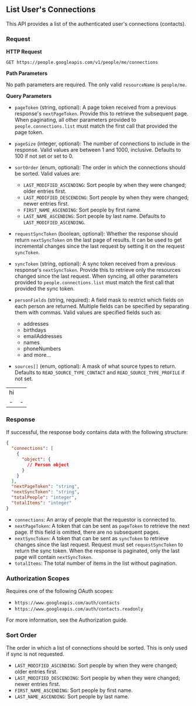 ## List User's Connections

This API provides a list of the authenticated user's connections (contacts).

### Request

**HTTP Request**

```
GET https://people.googleapis.com/v1/people/me/connections
```

**Path Parameters**

No path parameters are required. The only valid `resourceName` is `people/me`.

**Query Parameters**

- `pageToken` (string, optional): A page token received from a previous response's `nextPageToken`. Provide this to retrieve the subsequent page. When paginating, all other parameters provided to `people.connections.list` must match the first call that provided the page token.

- `pageSize` (integer, optional): The number of connections to include in the response. Valid values are between 1 and 1000, inclusive. Defaults to 100 if not set or set to 0.

- `sortOrder` (enum, optional): The order in which the connections should be sorted. Valid values are:
  - `LAST_MODIFIED_ASCENDING`: Sort people by when they were changed; older entries first.
  - `LAST_MODIFIED_DESCENDING`: Sort people by when they were changed; newer entries first.
  - `FIRST_NAME_ASCENDING`: Sort people by first name.
  - `LAST_NAME_ASCENDING`: Sort people by last name. Defaults to `LAST_MODIFIED_ASCENDING`.

- `requestSyncToken` (boolean, optional): Whether the response should return `nextSyncToken` on the last page of results. It can be used to get incremental changes since the last request by setting it on the request `syncToken`.

- `syncToken` (string, optional): A sync token received from a previous response's `nextSyncToken`. Provide this to retrieve only the resources changed since the last request. When syncing, all other parameters provided to `people.connections.list` must match the first call that provided the sync token.

- `personFields` (string, required): A field mask to restrict which fields on each person are returned. Multiple fields can be specified by separating them with commas. Valid values are specified fields such as:
  - addresses
  - birthdays
  - emailAddresses
  - names
  - phoneNumbers
  - and more...

- `sources[]` (enum, optional): A mask of what source types to return. Defaults to `READ_SOURCE_TYPE_CONTACT` and `READ_SOURCE_TYPE_PROFILE` if not set.

|  | |
--|--
|hi||
|-|-|


### Response

If successful, the response body contains data with the following structure:

```json
{
  "connections": [
    {
      "object": {
        // Person object
      }
    }
  ],
  "nextPageToken": "string",
  "nextSyncToken": "string",
  "totalPeople": "integer",
  "totalItems": "integer"
}
```

- `connections`: An array of people that the requestor is connected to.
- `nextPageToken`: A token that can be sent as `pageToken` to retrieve the next page. If this field is omitted, there are no subsequent pages.
- `nextSyncToken`: A token that can be sent as `syncToken` to retrieve changes since the last request. Request must set `requestSyncToken` to return the sync token. When the response is paginated, only the last page will contain `nextSyncToken`.
- `totalItems`: The total number of items in the list without pagination.

### Authorization Scopes

Requires one of the following OAuth scopes:

- `https://www.googleapis.com/auth/contacts`
- `https://www.googleapis.com/auth/contacts.readonly`

For more information, see the Authorization guide.

### Sort Order

The order in which a list of connections should be sorted. This is only used if sync is not requested.

- `LAST_MODIFIED_ASCENDING`: Sort people by when they were changed; older entries first.
- `LAST_MODIFIED_DESCENDING`: Sort people by when they were changed; newer entries first.
- `FIRST_NAME_ASCENDING`: Sort people by first name.
- `LAST_NAME_ASCENDING`: Sort people by last name.
